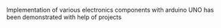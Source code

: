 Implementation of various electronics components with arduino UNO has been demonstrated with help of projects
